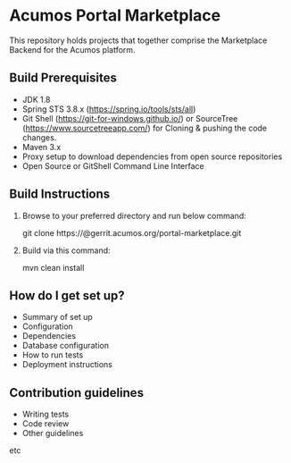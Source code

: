 # Acumos Portal Marketplace

This repository holds projects that together comprise the Marketplace Backend for the Acumos platform.

## Build Prerequisites

* JDK 1.8
* Spring STS 3.8.x (https://spring.io/tools/sts/all) 
* Git Shell (https://git-for-windows.github.io/) or SourceTree (https://www.sourcetreeapp.com/) for Cloning & pushing the code changes. 
* Maven 3.x
* Proxy setup to download dependencies from open source repositories
* Open Source or GitShell Command Line Interface

## Build Instructions

1. Browse to your preferred directory and run below command:

    git clone https://<userId>@gerrit.acumos.org/portal-marketplace.git

2. Build via this command:
   
    mvn clean install

## How do I get set up?

* Summary of set up
* Configuration
* Dependencies
* Database configuration
* How to run tests
* Deployment instructions

## Contribution guidelines

* Writing tests
* Code review
* Other guidelines

etc
